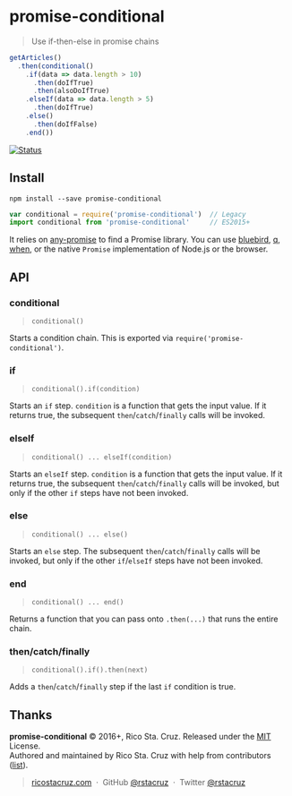 # promise-conditional

> Use if-then-else in promise chains

```js
getArticles()
  .then(conditional()
    .if(data => data.length > 10)
      .then(doIfTrue)
      .then(alsoDoIfTrue)
    .elseIf(data => data.length > 5)
      .then(doIfTrue)
    .else()
      .then(doIfFalse)
    .end())
```

[![Status](https://travis-ci.org/rstacruz/promise-conditional.svg?branch=master)](https://travis-ci.org/rstacruz/promise-conditional "See test builds")

## Install

```
npm install --save promise-conditional
```

```js
var conditional = require('promise-conditional')  // Legacy
import conditional from 'promise-conditional'     // ES2015+
```

It relies on [any-promise](https://www.npmjs.com/package/any-promise) to find a Promise library. You can use [bluebird](https://www.npmjs.com/package/bluebird), [q](https://www.npmjs.com/package/q), [when](https://www.npmjs.com/package/when), or the native `Promise` implementation of Node.js or the browser.

## API

### conditional
> `conditional()`

Starts a condition chain. This is exported via `require('promise-conditional')`.

### if

> `conditional().if(condition)`

Starts an `if` step. `condition` is a function that gets the input value. If it returns true, the subsequent `then`/`catch`/`finally` calls will be invoked.

### elseIf

> `conditional() ... elseIf(condition)`

Starts an `elseIf` step. `condition` is a function that gets the input value. If it returns true, the subsequent `then`/`catch`/`finally` calls will be invoked, but only if the other `if` steps have not been invoked.

### else

> `conditional() ... else()`

Starts an `else` step. The subsequent `then`/`catch`/`finally` calls will be invoked, but only if the other `if`/`elseIf` steps have not been invoked.

### end

> `conditional() ... end()`

Returns a function that you can pass onto `.then(...)` that runs the entire chain.

### then/catch/finally

> `conditional().if().then(next)`

Adds a `then`/`catch`/`finally` step if the last `if` condition is true.

## Thanks

**promise-conditional** © 2016+, Rico Sta. Cruz. Released under the [MIT] License.<br>
Authored and maintained by Rico Sta. Cruz with help from contributors ([list][contributors]).

> [ricostacruz.com](http://ricostacruz.com) &nbsp;&middot;&nbsp;
> GitHub [@rstacruz](https://github.com/rstacruz) &nbsp;&middot;&nbsp;
> Twitter [@rstacruz](https://twitter.com/rstacruz)

[MIT]: http://mit-license.org/
[contributors]: http://github.com/rstacruz/promise-conditional/contributors
